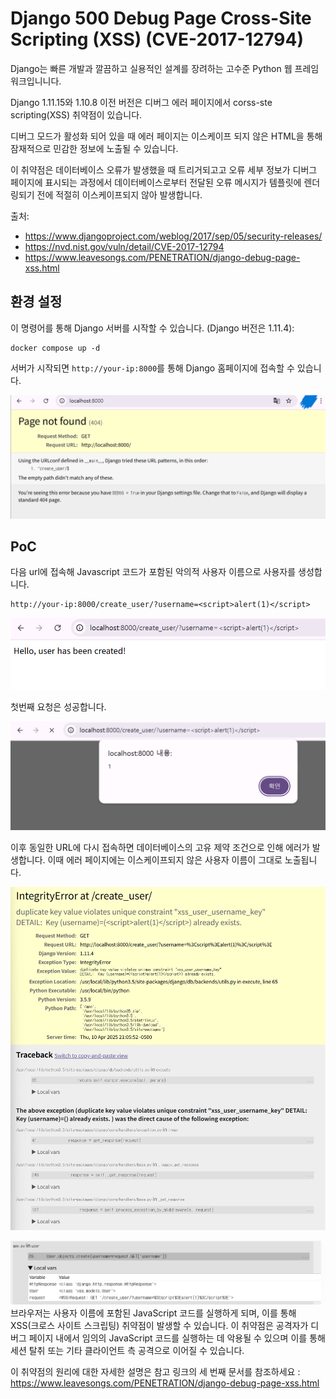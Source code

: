 # Django 500 Debug Page Cross-Site Scripting (XSS) (CVE-2017-12794)

Django는 빠른 개발과 깔끔하고 실용적인 설계를 장려하는 고수준 Python 웹 프레임워크입니니다.

Django 1.11.15와 1.10.8 이전 버전은 디버그 에러 페이지에서 corss-ste scripting(XSS) 취약점이 있습니다.

디버그 모드가 활성화 되어 있을 때 에러 페이지는 이스케이프 되지 않은 HTML을 통해 잠재적으로 민감한 정보에 노출될 수 있습니다. 

이 취약점은 데이터베이스 오류가 발생했을 때 트리거되고고
오류 세부 정보가 디버그 페이지에 표시되는 과정에서
데이터베이스로부터 전달된 오류 메시지가 템플릿에 렌더링되기 전에 적절히 이스케이프되지 않아 발생합니다.



출처:

- <https://www.djangoproject.com/weblog/2017/sep/05/security-releases/>
- <https://nvd.nist.gov/vuln/detail/CVE-2017-12794>
- <https://www.leavesongs.com/PENETRATION/django-debug-page-xss.html>

## 환경 설정

이 명령어를 통해 Django 서버를 시작할 수 있습니다. 
(Django 버전은 1.11.4):

```
docker compose up -d
```

서버가 시작되면 `http://your-ip:8000`를 통해 Django 홈페이지에 접속할 수 있습니다.

![1.](img\django\image1.png)

## PoC 

다음 url에 접속해 Javascript 코드가 포함된 악의적 사용자 이름으로 사용자를 생성합니다.

```
http://your-ip:8000/create_user/?username=<script>alert(1)</script>
```

![2.](img\django\image2.png)

첫번째 요청은 성공합니다.


![3.](img\django\image3.png)

이후 동일한 URL에 다시 접속하면 데이터베이스의 고유 제약 조건으로 인해 에러가 발생합니다.
이때 에러 페이지에는 이스케이프되지 않은 사용자 이름이 그대로 노출됩니다. 


![4.](img\django\image4.png)

![5.](img\django\image5.png)
브라우저는 사용자 이름에 포함된 JavaScript 코드를 실행하게 되며, 이를 통해 XSS(크로스 사이트 스크립팅) 취약점이 발생할 수 있습니다.
이 취약점은 공격자가 디버그 페이지 내에서 임의의 JavaScript 코드를 실행하는 데 악용될 수 있으며 
이를 통해 세션 탈취 또는 기타 클라이언트 측 공격으로 이어질 수 있습니다.

이 취약점의 원리에 대한 자세한 설명은 참고 링크의 세 번째 문서를 참조하세요 : <https://www.leavesongs.com/PENETRATION/django-debug-page-xss.html>
